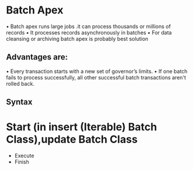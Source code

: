 # Batch Apex
  •	Batch apex runs large jobs .it can process thousands or millions of records
  •	It processes records asynchronously in batches
  •	For data cleansing or archiving batch apex is probably best solution 
## Advantages are:
  •	Every transaction starts with a new set of governor’s limits.
  •	If one batch fails to process successfully, all other successful batch transactions aren't rolled back.
##                                            Syntax 
  # Start   (in insert (Iterable<sObject>) Batch Class),update <QueryLocator>  Batch Class   
  * Execute 
  * Finish

